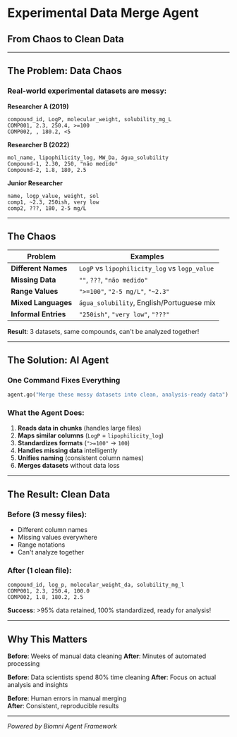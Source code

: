 # Experimental Data Merge Agent
## From Chaos to Clean Data

---

## The Problem: Data Chaos

### Real-world experimental datasets are messy:

**Researcher A (2019)**
```
compound_id, LogP, molecular_weight, solubility_mg_L
COMP001, 2.3, 250.4, >=100
COMP002, , 180.2, <5
```

**Researcher B (2022)** 
```
mol_name, lipophilicity_log, MW_Da, água_solubility
Compound-1, 2.30, 250, "não medido"
Compound-2, 1.8, 180, 2.5
```

**Junior Researcher**
```
name, logp_value, weight, sol
comp1, ~2.3, 250ish, very low
comp2, ???, 180, 2-5 mg/L
```

---

## The Chaos

| Problem | Examples |
|---------|----------|
| **Different Names** | `LogP` vs `lipophilicity_log` vs `logp_value` |
| **Missing Data** | `""`, `???`, `"não medido"` |
| **Range Values** | `">=100"`, `"2-5 mg/L"`, `"~2.3"` |
| **Mixed Languages** | `água_solubility`, English/Portuguese mix |
| **Informal Entries** | `"250ish"`, `"very low"`, `"???"`  |

**Result**: 3 datasets, same compounds, can't be analyzed together!

---

## The Solution: AI Agent

### One Command Fixes Everything
```python
agent.go("Merge these messy datasets into clean, analysis-ready data")
```

### What the Agent Does:
1. **Reads data in chunks** (handles large files)
2. **Maps similar columns** (`LogP` = `lipophilicity_log`)
3. **Standardizes formats** (`">=100"` → `100`)
4. **Handles missing data** intelligently
5. **Unifies naming** (consistent column names)
6. **Merges datasets** without data loss

---

## The Result: Clean Data

### Before (3 messy files):
- Different column names
- Missing values everywhere  
- Range notations
- Can't analyze together

### After (1 clean file):
```
compound_id, log_p, molecular_weight_da, solubility_mg_l
COMP001, 2.3, 250.4, 100.0
COMP002, 1.8, 180.2, 2.5
```

**Success**: >95% data retained, 100% standardized, ready for analysis!

---

## Why This Matters

**Before**: Weeks of manual data cleaning
**After**: Minutes of automated processing

**Before**: Data scientists spend 80% time cleaning
**After**: Focus on actual analysis and insights

**Before**: Human errors in manual merging  
**After**: Consistent, reproducible results

---

*Powered by Biomni Agent Framework*